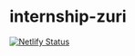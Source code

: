 # internship-zuri
[![Netlify Status](https://api.netlify.com/api/v1/badges/533edb26-06fe-40b5-a36d-d7b2184e7f8c/deploy-status)](https://app.netlify.com/sites/cyph3resume/deploys)
